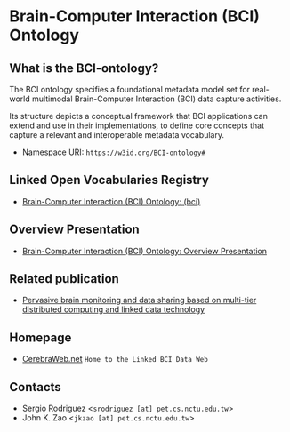 # Brain-Computer Interaction (BCI) Ontology

## What is the BCI-ontology?

The BCI ontology specifies a foundational metadata model set for real-world multimodal Brain-Computer Interaction (BCI) data capture activities.

Its structure depicts a conceptual framework that BCI applications can extend and use in their implementations, to define core concepts that capture a relevant and interoperable metadata vocabulary.

- Namespace URI: `https://w3id.org/BCI-ontology#`

## Linked Open Vocabularies Registry

- [Brain-Computer Interaction (BCI) Ontology: (bci)](http://lov.okfn.org/dataset/lov/vocabs/bci)

## Overview Presentation

- [Brain-Computer Interaction (BCI) Ontology: Overview Presentation](http://prezi.com/rbzrzgr2wgdi/?utm_campaign=share&utm_medium=copy&rc=ex0share)

## Related publication

- [Pervasive brain monitoring and data sharing based on multi-tier distributed computing and linked data technology](http://journal.frontiersin.org/article/10.3389/fnhum.2014.00370/full)

## Homepage

- [CerebraWeb.net](http://cerebraweb.net) `Home to the Linked BCI Data Web`

## Contacts

- Sergio Rodriguez <`srodriguez [at] pet.cs.nctu.edu.tw`>
- John K. Zao <`jkzao [at] pet.cs.nctu.edu.tw`>
